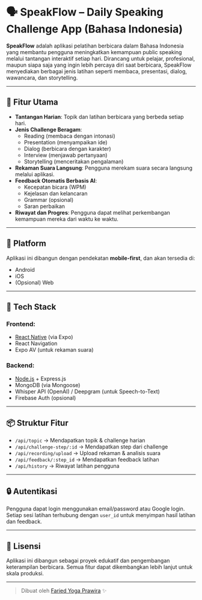 # 🗣️ SpeakFlow – Daily Speaking Challenge App (Bahasa Indonesia)

**SpeakFlow** adalah aplikasi pelatihan berbicara dalam Bahasa Indonesia yang membantu pengguna meningkatkan kemampuan public speaking melalui tantangan interaktif setiap hari. Dirancang untuk pelajar, profesional, maupun siapa saja yang ingin lebih percaya diri saat berbicara, SpeakFlow menyediakan berbagai jenis latihan seperti membaca, presentasi, dialog, wawancara, dan storytelling.

---

## 🚀 Fitur Utama

- **Tantangan Harian**: Topik dan latihan berbicara yang berbeda setiap hari.
- **Jenis Challenge Beragam**:
  - Reading (membaca dengan intonasi)
  - Presentation (menyampaikan ide)
  - Dialog (berbicara dengan karakter)
  - Interview (menjawab pertanyaan)
  - Storytelling (menceritakan pengalaman)
- **Rekaman Suara Langsung**: Pengguna merekam suara secara langsung melalui aplikasi.
- **Feedback Otomatis Berbasis AI**:
  - Kecepatan bicara (WPM)
  - Kejelasan dan kelancaran
  - Grammar (opsional)
  - Saran perbaikan
- **Riwayat dan Progres**: Pengguna dapat melihat perkembangan kemampuan mereka dari waktu ke waktu.

---

## 📱 Platform

Aplikasi ini dibangun dengan pendekatan **mobile-first**, dan akan tersedia di:
- Android
- iOS
- (Opsional) Web

---

## 🧱 Tech Stack

### Frontend:
- [React Native](https://reactnative.dev/) (via Expo)
- React Navigation
- Expo AV (untuk rekaman suara)

### Backend:
- [Node.js](https://nodejs.org/) + Express.js
- MongoDB (via Mongoose)
- Whisper API (OpenAI) / Deepgram (untuk Speech-to-Text)
- Firebase Auth (opsional)

---

## 📦 Struktur Fitur

- `/api/topic` → Mendapatkan topik & challenge harian
- `/api/challenge-step/:id` → Mendapatkan step dari challenge
- `/api/recording/upload` → Upload rekaman & analisis suara
- `/api/feedback/:step_id` → Mendapatkan feedback latihan
- `/api/history` → Riwayat latihan pengguna

---

## 🔒 Autentikasi

Pengguna dapat login menggunakan email/password atau Google login. Setiap sesi latihan terhubung dengan `user_id` untuk menyimpan hasil latihan dan feedback.

---

## 📄 Lisensi

Aplikasi ini dibangun sebagai proyek edukatif dan pengembangan keterampilan berbicara. Semua fitur dapat dikembangkan lebih lanjut untuk skala produksi.

---

> Dibuat oleh [Faried Yoga Prawira](https://github.com/fariedyoga) ✨